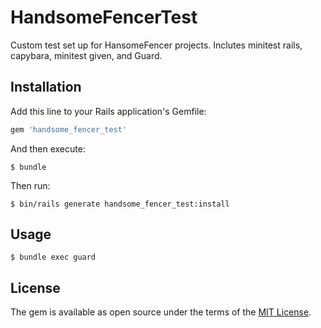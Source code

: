 # HandsomeFencerTest

Custom test set up for HansomeFencer projects. Inclutes minitest rails, capybara, minitest given, and Guard.

## Installation

Add this line to your Rails application's Gemfile:

```ruby
gem 'handsome_fencer_test'
```

And then execute:

    $ bundle

Then run:

    $ bin/rails generate handsome_fencer_test:install

## Usage

    $ bundle exec guard


## License

The gem is available as open source under the terms of the [MIT License](https://opensource.org/licenses/MIT).

